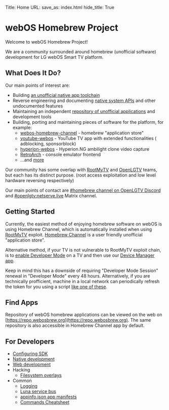 Title: Home
URL:
save_as: index.html
hide_title: True

<!-- Use HTML tag to skip permalink -->
<h1>webOS Homebrew Project</h1>

Welcome to webOS Homebrew Project!

We are a community surrounded around homebrew (unofficial software)
development for LG webOS Smart TV platform.

## What Does It Do?

Our main points of interest are:

* Building [an unofficial native app toolchain](https://github.com/webosbrew/meta-lg-webos-ndk)
* Reverse engineering and documenting [native system APIs](https://github.com/webosbrew/tv-native-apis) and other
  undocumented features
* Maintaining an independent [repository of unofficial applications](https://github.com/webosbrew/apps-repo) and
  development tools
* Building, porting and maintaining pieces of software for the platform, for example:
    - [webos-homebrew-channel](https://github.com/webosbrew/webos-homebrew-channel) - homebrew "application store"
    - [youtube-webos](https://github.com/webosbrew/youtube-webos) - YouTube TV app with extended functionalities (
      adblocking, sponsorblock)
    - [hyperion-webos](https://github.com/webosbrew/hyperion-webos) - Hyperion.NG ambilight clone video capture
    - [RetroArch](https://github.com/webosbrew/RetroArch) - console emulator frontend
    - ...and [more](https://github.com/webosbrew)

Our community has some overlap with [RootMyTV](https://rootmy.tv) and [OpenLGTV](https://openlgtv.github.io) teams, but
each has its distinct purpose. (root access exploitation and low level hardware reversing respectively)

Our main points of contact are [#homebrew channel on OpenLGTV Discord](https://discord.gg/nKQW6FPWeM)
and [#openlgtv:netserve.live](https://matrix.to/#/#openlgtv:netserve.live) Matrix channel.

## Getting Started

Currently, the easiest method of enjoying homebrew software on webOS is using Homebrew Channel, which is automatically
installed when using [RootMyTV](https://rootmy.tv)
exploit. [Homebrew Channel](https://github.com/webosbrew/webos-homebrew-channel)
is a user friendly unofficial "application store".

Alternative method, if your TV is not vulnerable to RootMyTV exploit chain, is
to [enable Developer Mode](https://webostv.developer.lge.com/develop/app-test/using-devmode-app/) on a TV and then use
our [Device Manager app](https://github.com/webosbrew/dev-manager-desktop).

Keep in mind this has a downside of requiring "Developer Mode Session" renewal in "Developer Mode" every 48 hours.
Alternatively, if you are technically profficient, machine in a local network can periodically refresh the token for you
using a script [like one of these](https://github.com/webosbrew/dev-goodies/blob/main/reset-devmode-timer.sh).

## Find Apps

Repository of webOS homebrew applications can be viewed on the web on
[https://repo.webosbrew.org](https://repo.webosbrew.org). The same repository is also accessible in Homebrew Channel app
by default.

## For Developers

* [Configuring SDK]({filename}/pages/sdk.md)
* [Native development]({filename}/pages/native.md)
* [Web development]({filename}/pages/web.md)
* Hacking
    * [Filesystem overlays]({filename}/pages/hacking/overlays.md)
* Common
    * [Logging]({filename}/pages/logging.md)
    * [Luna service bus]({filename}/pages/luna.md)
    * [appinfo.json app manifests]({filename}/pages/appinfo.md)
    * [Commands Cheatsheet]({filename}/pages/cheatsheet.md)
